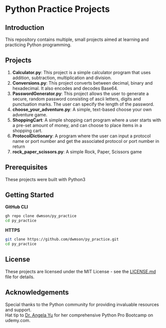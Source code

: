 # Python Practice Projects

## Introduction
This repository contains multiple, small projects aimed at learning and practicing Python programming.

## Projects
1. **Calculator.py**: This project is a simple calculator program that uses addition, subtraction, multiplication and division.
2. **Conversions.py**: This project converts between decimal, binary and hexadecimal. It also encodes and decodes Base64.
3. **PasswordGenerator.py**: This project allows the user to generate a secure, random password consisting of ascii letters, digits and punctuation marks. The user can specify the length of the password.
4. **choose_your_adventure.py**: A simple, text-based choose your own adventure game.
5. **ShoppingCart**: A simple shopping cart program where a user starts with a pre-set amount of money, and can choose to place items in a shopping cart.
6. **ProtocolDictionary**: A program where the user can input a protocol name or port number and get the associated protocol or port number in return
7. **rock_paper_scissors.py**: A simple Rock, Paper, Scissors game

## Prerequisites 
These projects were built with Python3

## Getting Started
**GitHub CLI**
```bash
gh repo clone dwmson/py_practice
cd py_practice
```

**HTTPS**
```bash
git clone https://github.com/dwmson/py_practice.git
cd py_practice
```

## License
These projects are licensed under the MIT License - see the [LICENSE.md](LICENSE.md) file for details.

## Acknowledgements 
Special thanks to the Python community for providing invaluable resources and support.<br>
Hat tip to [Dr. Angela Yu](https://www.udemy.com/user/4b4368a3-b5c8-4529-aa65-2056ec31f37e/) for her comprehensive Python Pro Bootcamp on udemy.com. 

